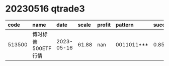 
# 20230516 qtrade3
 | code | name | date | scale | profit | pattern | success_rate | success_cnt | fund_cnt | 
 | :----- | :----- | :----- | :----- | :----- | :----- | :----- | :----- | :----- | 
 | 513500 | 博时标普500ETF行情 | 2023-05-16 | 61.88 | nan | 0011011*** | 0.8571428571428571 | 12 | 14 | 
